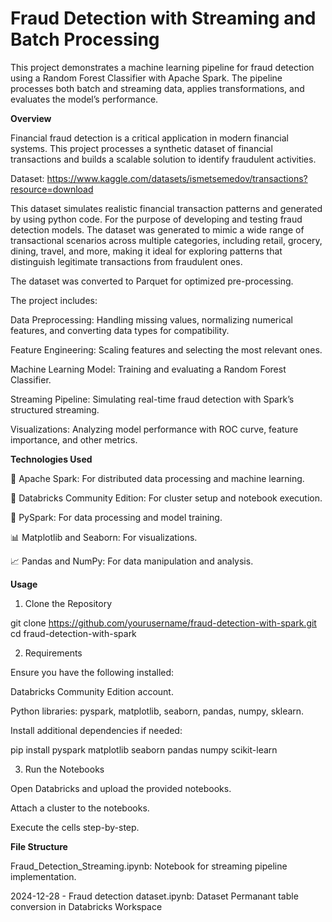 # Fraud Detection with Streaming and Batch Processing

This project demonstrates a machine learning pipeline for fraud detection using a Random Forest Classifier with Apache Spark. The pipeline processes both batch and streaming data, applies transformations, and evaluates the model’s performance.

**Overview**

Financial fraud detection is a critical application in modern financial systems. This project processes a synthetic dataset of financial transactions and builds a scalable solution to identify fraudulent activities. 

Dataset: https://www.kaggle.com/datasets/ismetsemedov/transactions?resource=download

This dataset simulates realistic financial transaction patterns and generated by using python code. For the purpose of developing and testing fraud detection models. The dataset was generated to mimic a wide range of transactional scenarios across multiple categories, including retail, grocery, dining, travel, and more, making it ideal for exploring patterns that distinguish legitimate transactions from fraudulent ones.

The dataset was converted to Parquet for optimized pre-processing.

The project includes:

Data Preprocessing: Handling missing values, normalizing numerical features, and converting data types for compatibility.

Feature Engineering: Scaling features and selecting the most relevant ones.

Machine Learning Model: Training and evaluating a Random Forest Classifier.

Streaming Pipeline: Simulating real-time fraud detection with Spark’s structured streaming.

Visualizations: Analyzing model performance with ROC curve, feature importance, and other metrics.

**Technologies Used**

🚀 Apache Spark: For distributed data processing and machine learning.

🧰 Databricks Community Edition: For cluster setup and notebook execution.

🐍 PySpark: For data processing and model training.

📊 Matplotlib and Seaborn: For visualizations.

📈 Pandas and NumPy: For data manipulation and analysis.

**Usage**

1. Clone the Repository

git clone https://github.com/yourusername/fraud-detection-with-spark.git
cd fraud-detection-with-spark

2. Requirements

Ensure you have the following installed:

Databricks Community Edition account.

Python libraries: pyspark, matplotlib, seaborn, pandas, numpy, sklearn.

Install additional dependencies if needed:

pip install pyspark matplotlib seaborn pandas numpy scikit-learn

3. Run the Notebooks

Open Databricks and upload the provided notebooks.

Attach a cluster to the notebooks.

Execute the cells step-by-step.


**File Structure**

Fraud_Detection_Streaming.ipynb: Notebook for streaming pipeline implementation.

2024-12-28 - Fraud detection dataset.ipynb: Dataset Permanant table conversion in Databricks Workspace
